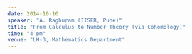 ```yaml
---
date: 2014-10-16
speaker: "A. Raghuram (IISER, Pune)"
title: "From Calculus to Number Theory (via Cohomology)"
time: "4 pm"
venue: "LH-3, Mathematics Department"
---
```


